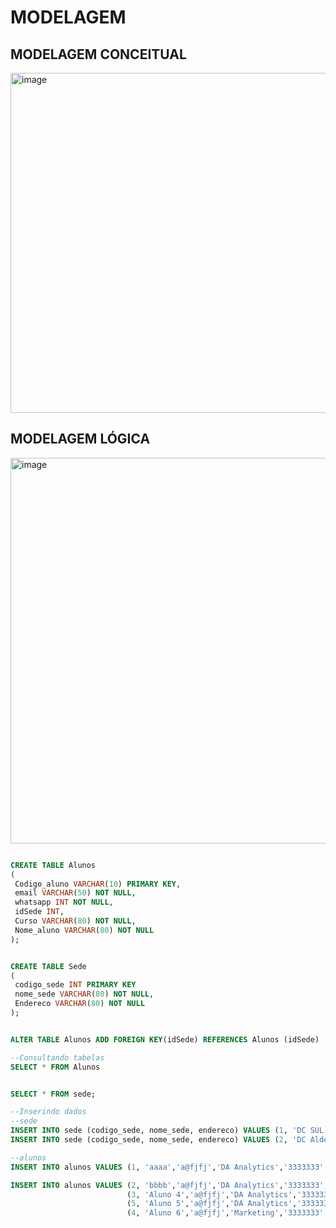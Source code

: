 # MODELAGEM
## MODELAGEM CONCEITUAL 
<img width="544" alt="image" src="https://github.com/Georgegomes1918/MODELAGEM/assets/142853919/8a5cd3b2-2ad5-4cc4-ba7c-9e9f200a13e9">

## MODELAGEM LÓGICA
<img width="617" alt="image" src="https://github.com/Georgegomes1918/MODELAGEM/assets/142853919/f753852f-64b7-4835-a1c6-7073acee3f1a">

```SQL

CREATE TABLE Alunos 
( 
 Codigo_aluno VARCHAR(10) PRIMARY KEY,  
 email VARCHAR(50) NOT NULL,  
 whatsapp INT NOT NULL,  
 idSede INT,  
 Curso VARCHAR(80) NOT NULL,  
 Nome_aluno VARCHAR(80) NOT NULL  
);


CREATE TABLE Sede 
( 
 codigo_sede INT PRIMARY KEY
 nome_sede VARCHAR(80) NOT NULL,
 Endereco VARCHAR(80) NOT NULL  
); 


ALTER TABLE Alunos ADD FOREIGN KEY(idSede) REFERENCES Alunos (idSede)

--Consultando tabelas
SELECT * FROM Alunos


SELECT * FROM sede;

--Inserindo dados
--sede
INSERT INTO sede (codigo_sede, nome_sede, endereco) VALUES (1, 'DC SUL','AV. WS...');
INSERT INTO sede (codigo_sede, nome_sede, endereco) VALUES (2, 'DC Aldeota','Av. SD...');

--alunos
INSERT INTO alunos VALUES (1, 'aaaa','a@fjfj','DA Analytics','3333333',1);

INSERT INTO alunos VALUES (2, 'bbbb','a@fjfj','DA Analytics','3333333',2),
						  (3, 'Aluno 4','a@fjfj','DA Analytics','3333333',1),
					      (5, 'Aluno 5','a@fjfj','DA Analytics','3333333',2),
						  (4, 'Aluno 6','a@fjfj','Marketing','3333333',2);
```

